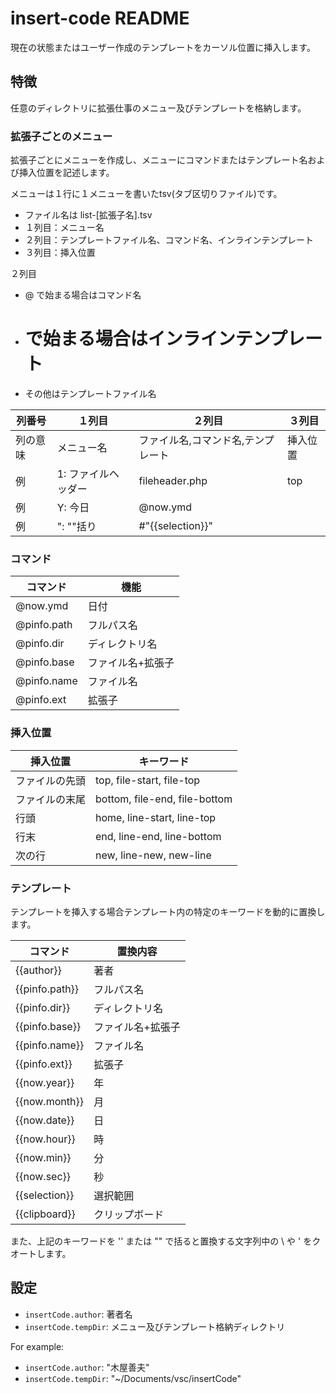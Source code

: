 # insert-code README

現在の状態またはユーザー作成のテンプレートをカーソル位置に挿入します。  

## 特徴

任意のディレクトリに拡張仕事のメニュー及びテンプレートを格納します。

### 拡張子ごとのメニュー

拡張子ごとにメニューを作成し、メニューにコマンドまたはテンプレート名および挿入位置を記述します。

メニューは１行に１メニューを書いたtsv(タブ区切りファイル)です。  
* ファイル名は list-[拡張子名].tsv  
* １列目：メニュー名
* ２列目：テンプレートファイル名、コマンド名、インラインテンプレート
* ３列目：挿入位置

２列目
* @ で始まる場合はコマンド名
* # で始まる場合はインラインテンプレート
* その他はテンプレートファイル名

|列番号  |１列目             |２列目                            |３列目  |
|--------|-------------------|----------------------------------|--------|
|列の意味|メニュー名         |ファイル名,コマンド名,テンプレート|挿入位置|
|例      |1: ファイルヘッダー|fileheader.php                    |top     |
|例      |Y: 今日            |@now.ymd                          |        |
|例      |": ""括り          |#"{{selection}}"                  |        |

### コマンド

|コマンド   |機能             |
|-----------|-----------------|
|@now.ymd   |日付             |
|@pinfo.path|フルパス名       |
|@pinfo.dir |ディレクトリ名   |
|@pinfo.base|ファイル名+拡張子|
|@pinfo.name|ファイル名       |
|@pinfo.ext |拡張子           |

### 挿入位置

|挿入位置      |キーワード                   |
|--------------|-----------------------------|
|ファイルの先頭|top, file-start, file-top    |
|ファイルの末尾|bottom, file-end, file-bottom|
|行頭          |home, line-start, line-top   |
|行末          |end, line-end, line-bottom   |
|次の行        |new, line-new, new-line      |

### テンプレート

テンプレートを挿入する場合テンプレート内の特定のキーワードを動的に置換します。

|コマンド|置換内容|
|--------------|-----------------|  
|{{author}}    |著者             |
|{{pinfo.path}}|フルパス名       |
|{{pinfo.dir}} |ディレクトリ名   |
|{{pinfo.base}}|ファイル名+拡張子|
|{{pinfo.name}}|ファイル名       |
|{{pinfo.ext}} |拡張子           |
|{{now.year}}  |年               |
|{{now.month}} |月               |
|{{now.date}}  |日               |
|{{now.hour}}  |時               |
|{{now.min}}   |分               |
|{{now.sec}}   |秒               |
|{{selection}} |選択範囲         |
|{{clipboard}} |クリップボード   |

また、上記のキーワードを '' または "" で括ると置換する文字列中の \ や ' をクオートします。

## 設定

* `insertCode.author`: 著者名
* `insertCode.tempDir`: メニュー及びテンプレート格納ディレクトリ

For example:

* `insertCode.author`: "木屋善夫"
* `insertCode.tempDir`: "~/Documents/vsc/insertCode"
